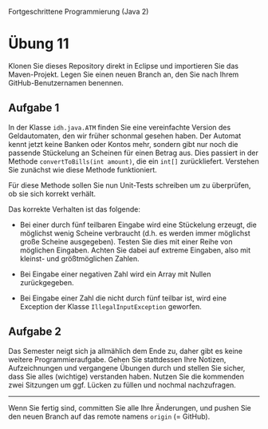 Fortgeschrittene Programmierung (Java 2)


# Übung 11


Klonen Sie dieses Repository direkt in Eclipse und importieren Sie das Maven-Projekt. Legen Sie einen neuen Branch an, den Sie nach Ihrem GitHub-Benutzernamen benennen.


## Aufgabe 1

In der Klasse `idh.java.ATM` finden Sie eine vereinfachte Version des Geldautomaten, den wir früher schonmal gesehen haben. Der Automat kennt jetzt keine Banken oder Kontos mehr, sondern gibt nur noch die passende Stückelung an Scheinen für einen Betrag aus. Dies passiert in der Methode `convertToBills(int amount)`, die ein `int[]` zurückliefert. Verstehen Sie zunächst wie diese Methode funktioniert. 

Für diese Methode sollen Sie nun Unit-Tests schreiben um zu überprüfen, ob sie sich korrekt verhält.

Das korrekte Verhalten ist das folgende:

- Bei einer durch fünf teilbaren Eingabe wird eine Stückelung erzeugt, die möglichst wenig Scheine verbraucht (d.h. es werden immer möglichst große Scheine ausgegeben). Testen Sie dies mit einer Reihe von möglichen Eingaben. Achten Sie dabei auf extreme Eingaben, also mit kleinst- und größtmöglichen Zahlen.

- Bei Eingabe einer negativen Zahl wird ein Array mit Nullen zurückgegeben.

- Bei Eingabe einer Zahl die nicht durch fünf teilbar ist, wird eine Exception der Klasse `IllegalInputException` geworfen.

## Aufgabe 2

Das Semester neigt sich ja allmählich dem Ende zu, daher gibt es keine weitere Programmieraufgabe. Gehen Sie stattdessen Ihre Notizen, Aufzeichnungen und vergangene Übungen durch und stellen Sie sicher, dass Sie alles (wichtige) verstanden haben. Nutzen Sie die kommenden zwei Sitzungen um ggf. Lücken zu füllen und nochmal nachzufragen.


----

Wenn Sie fertig sind, committen Sie alle Ihre Änderungen, und pushen Sie den neuen Branch auf das remote namens `origin` (= GitHub). 